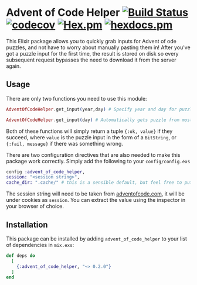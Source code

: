 # Advent of Code Helper [![Build Status](https://travis-ci.org/akosasante/Advent-Of-Code-Helper-Elixir.svg?branch=master)](https://travis-ci.org/ejhobbs/Advent-Of-Code) [![codecov](https://codecov.io/gh/akosasante/Advent-Of-Code-Helper-Elixir/branch/master/graph/badge.svg?token=vssP39GcoL)](https://codecov.io/gh/akosasante/Advent-Of-Code-Helper-Elixir) [![Hex.pm](https://img.shields.io/hexpm/v/advent_of_code_helper.svg?style=plastic)](https://hex.pm/packages/advent_of_code_helper) [![hexdocs.pm](https://img.shields.io/badge/hex-docs-lightgreen.svg)](https://hexdocs.pm/advent_of_code_helper/api-reference.html/)


This Elixir package allows you to quickly grab inputs for Advent of ode puzzles, and not have to worry about manually pasting them in! After you've got a puzzle input for the first time, the result is stored on disk so every subsequent request bypasses the need to download it from the server again.

## Usage

There are only two functions you need to use this module:

```elixir
AdventOfCodeHelper.get_input(year,day) # Specify year and day for puzzle

AdventOfCodeHelper.get_input(day) # Automatically gets puzzle from most recent year

```

Both of these functions will simply return a tuple `{:ok, value}` if they succeed, where `value` is the puzzle input in the form of a `BitString`, or `{:fail, message}` if there was something wrong.

There are two configuration directives that are also needed to make this package work correctly. Simply add the following to your `config/config.exs`

```elixir
config :advent_of_code_helper,
session: "<session string>",
cache_dir: ".cache/" # this is a sensible default, but feel free to put it wherever you have write access
```

The session string will need to be taken from [adventofcode.com](https://adventofcode.com), it will be under cookies as `session`. You can extract the value using the inspector in your browser of choice.


## Installation

This package can be installed by adding `advent_of_code_helper` to your list of dependencies in `mix.exs`:

```elixir
def deps do
  [
    {:advent_of_code_helper, "~> 0.2.0"}
  ]
end
```
